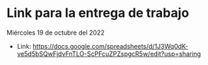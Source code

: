 # Link para la entrega de trabajo

Miércoles 19 de octubre del 2022
+ Link: https://docs.google.com/spreadsheets/d/1J3Wq0dK-ve5d5bSQwFjdvFnTLO-ScPFcuZPZspgcR5w/edit?usp=sharing
